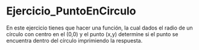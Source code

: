 # Ejercicio_PuntoEnCirculo
En este ejercicio tienes que hacer una función, la cual dados el radio de un círculo con centro en el (0,0) y el punto (x,y) determine si el punto se encuentra dentro del círculo imprimiendo la respuesta.
